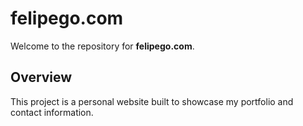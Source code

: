 # felipego.com

Welcome to the repository for **felipego.com**.

## Overview

This project is a personal website built to showcase my portfolio and contact information.

